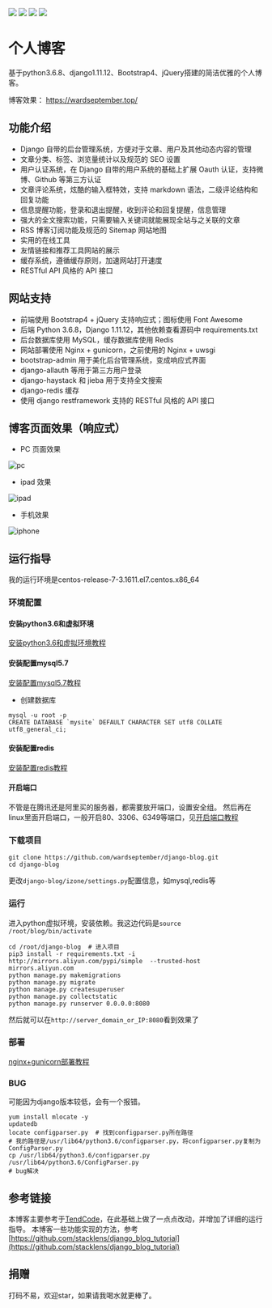 [![](https://img.shields.io/badge/python-3.6.8-orange.svg)](https://www.python.org/downloads/release/python-368/)
[![](https://img.shields.io/badge/django-1.11-green.svg)](https://docs.djangoproject.com/en/1.11/releases/1.11/)
[![](https://img.shields.io/badge/bootstrap-4.1.3-blue.svg)](https://getbootstrap.com/docs/4.1/getting-started/introduction/)
[![](https://img.shields.io/badge/license-MIT-000000.svg)](https://opensource.org/licenses/MIT)
# 个人博客
基于python3.6.8、django1.11.12、Bootstrap4、jQuery搭建的简洁优雅的个人博客。

博客效果： https://wardseptember.top/

## 功能介绍
- Django 自带的后台管理系统，方便对于文章、用户及其他动态内容的管理
- 文章分类、标签、浏览量统计以及规范的 SEO 设置
- 用户认证系统，在 Django 自带的用户系统的基础上扩展 Oauth 认证，支持微博、Github 等第三方认证
- 文章评论系统，炫酷的输入框特效，支持 markdown 语法，二级评论结构和回复功能
- 信息提醒功能，登录和退出提醒，收到评论和回复提醒，信息管理
- 强大的全文搜索功能，只需要输入关键词就能展现全站与之关联的文章
- RSS 博客订阅功能及规范的 Sitemap 网站地图
- 实用的在线工具
- 友情链接和推荐工具网站的展示
- 缓存系统，遵循缓存原则，加速网站打开速度
- RESTful API 风格的 API 接口

## 网站支持
- 前端使用 Bootstrap4 + jQuery 支持响应式；图标使用 Font Awesome
- 后端 Python 3.6.8，Django 1.11.12，其他依赖查看源码中 requirements.txt
- 后台数据库使用 MySQL，缓存数据库使用 Redis
- 网站部署使用 Nginx + gunicorn，之前使用的 Nginx + uwsgi
- bootstrap-admin 用于美化后台管理系统，变成响应式界面
- django-allauth 等用于第三方用户登录
- django-haystack 和 jieba 用于支持全文搜索
- django-redis 缓存
- 使用 django restframework 支持的 RESTful 风格的 API 接口

## 博客页面效果（响应式）
- PC 页面效果

![pc](https://user-images.githubusercontent.com/30201215/60588842-93321b80-9dca-11e9-93f2-50e34b2c4b3f.jpg)

- ipad 效果

![ipad](https://user-images.githubusercontent.com/30201215/60588800-7e558800-9dca-11e9-8beb-5d2dcf01b869.jpg)

- 手机效果

![iphone](https://user-images.githubusercontent.com/30201215/60588832-8e6d6780-9dca-11e9-84fa-f1d71510c81e.jpg)

## 运行指导
我的运行环境是centos-release-7-3.1611.el7.centos.x86_64
### 环境配置
#### 安装python3.6和虚拟环境
[安装python3.6和虚拟环境教程](http://www.wardseptember.top/article/3/)
#### 安装配置mysql5.7
[安装配置mysql5.7教程](http://www.wardseptember.top/article/1/)
- 创建数据库
```
mysql -u root -p
CREATE DATABASE `mysite` DEFAULT CHARACTER SET utf8 COLLATE utf8_general_ci;
```
#### 安装配置redis
[安装配置redis教程](http://www.wardseptember.top/article/2/)
#### 开启端口
不管是在腾讯还是阿里买的服务器，都需要放开端口，设置安全组。
然后再在linux里面开启端口，一般开启80、3306、6349等端口，见[开启端口教程](http://www.wardseptember.top/article/4/)
### 下载项目
```
git clone https://github.com/wardseptember/django-blog.git
cd django-blog
```
更改`django-blog/izone/settings.py`配置信息，如mysql,redis等
### 运行
进入python虚拟环境，安装依赖。我这边代码是`source /root/blog/bin/activate`
```
cd /root/django-blog  # 进入项目
pip3 install -r requirements.txt -i http://mirrors.aliyun.com/pypi/simple  --trusted-host mirrors.aliyun.com
python manage.py makemigrations
python manage.py migrate
python manage.py createsuperuser
python manage.py collectstatic
python manage.py runserver 0.0.0.0:8080
```
然后就可以在`http://server_domain_or_IP:8080`看到效果了
### 部署
[nginx+gunicorn部署教程](http://www.wardseptember.top/article/5/)
### BUG
可能因为django版本较低，会有一个报错。
```
yum install mlocate -y
updatedb
locate configparser.py  # 找到configparser.py所在路径
# 我的路径是/usr/lib64/python3.6/configparser.py，将configparser.py复制为ConfigParser.py
cp /usr/lib64/python3.6/configparser.py /usr/lib64/python3.6/ConfigParser.py
# bug解决
```
## 参考链接
本博客主要参考于[TendCode](https://github.com/Hopetree/izone)，在此基础上做了一点点改动，并增加了详细的运行指导。
本博客一些功能实现的方法，参考[https://github.com/stacklens/django_blog_tutorial](https://github.com/stacklens/django_blog_tutorial)
## 捐赠
打码不易，欢迎star，如果请我喝水就更棒了。
